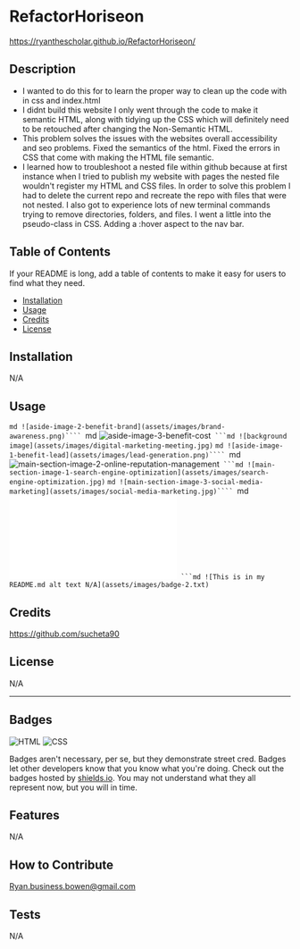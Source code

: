 # RefactorHoriseon

https://ryanthescholar.github.io/RefactorHoriseon/

## Description

- I wanted to do this for to learn the proper way to clean up the code with in css and index.html
- I didnt build this website I only went through the code to make it semantic HTML, along with tidying up the CSS which will definitely need to be retouched after changing the Non-Semantic HTML.
- This problem solves the issues with the websites overall accessibility and seo problems. Fixed the semantics of the html. Fixed the errors in CSS that come with making the HTML file semantic. 
- I learned how to troubleshoot a nested file within github because at first instance when I tried to publish my website with pages the nested file wouldn't register my HTML and CSS files. In order to solve this problem I had to delete the current repo and recreate the repo with files that were not nested. I also got to experience lots of new terminal commands trying to remove directories, folders, and files.
I went a little into the pseudo-class in CSS. Adding a :hover aspect to the nav bar.

## Table of Contents

If your README is long, add a table of contents to make it easy for users to find what they need.

- [Installation](#installation)
- [Usage](#usage)
- [Credits](#credits)
- [License](#license)

## Installation

N/A

## Usage

```md ![aside-image-2-benefit-brand](assets/images/brand-awareness.png)````
```md ![aside-image-3-benefit-cost](assets/images/cost-management.png)````
```md ![background image](assets/images/digital-marketing-meeting.jpg)````
```md ![aside-image-1-benefit-lead](assets/images/lead-generation.png)````
```md ![main-section-image-2-online-reputation-management](assets/images/online-reputation-management.jpg)````
```md ![main-section-image-1-search-engine-optimization](assets/images/search-engine-optimization.jpg)````
```md ![main-section-image-3-social-media-marketing](assets/images/social-media-marketing.jpg)````
```md ![This is in my README.md alt text N/A](assets/images/badge-1.txt)````
```md ![This is in my README.md alt text N/A](assets/images/badge-2.txt)````

## Credits

https://github.com/sucheta90

## License

N/A

---

## Badges

![HTML](https://img.shields.io/badge/HTML-57.6%25-orange)
![CSS](https://img.shields.io/badge/CSS-42.4%25-blue)

Badges aren't necessary, per se, but they demonstrate street cred. Badges let other developers know that you know what you're doing. Check out the badges hosted by [shields.io](https://shields.io/). You may not understand what they all represent now, but you will in time.

## Features

N/A

## How to Contribute

Ryan.business.bowen@gmail.com

## Tests
N/A